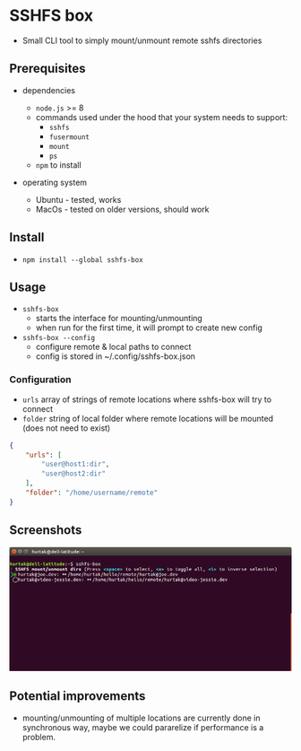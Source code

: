 # SSHFS box

- Small CLI tool to simply mount/unmount remote sshfs directories

## Prerequisites

- dependencies
    - `node.js` >= 8
    - commands used under the hood that your system needs to support:
        - `sshfs`
        - `fusermount`
        - `mount`
        - `ps`
    - `npm` to install

- operating system
    - Ubuntu - tested, works
    - MacOs - tested on older versions, should work

## Install

- `npm install --global sshfs-box`

## Usage

- `sshfs-box`
    - starts the interface for mounting/unmounting
    - when run for the first time, it will prompt to create new config
- `sshfs-box --config`
    - configure remote & local paths to connect
    - config is stored in ~/.config/sshfs-box.json

### Configuration

- `urls` array of strings of remote locations where sshfs-box will try to connect
- `folder` string of local folder where remote locations will be mounted (does not need to exist)

```json
{
    "urls": [
        "user@host1:dir",
        "user@host2:dir"
    ],
    "folder": "/home/username/remote"
}
```

## Screenshots

![Preview of sshfs-box interface](img/img.png)

## Potential improvements

- mounting/unmounting of multiple locations are currently done in synchronous way, maybe we could pararelize if performance is a problem.
